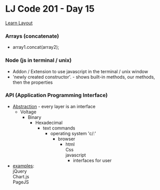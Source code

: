 # LJ Code 201 - Day 15

<a href="learnlayout.com">Learn Layout</a>
### Arrays (concatenate)
- array1.concat(array2);

### Node (js in terminal / unix)
- Addon / Extension to use javascript in the terminal / unix window
- 'newly created constructor'.<tab><tab> - shows built-in methods, our methods, then the properties

### API (Application Programming Interface)
- <u>Abstraction</u> - every layer is an interface
  - Voltage
    - Binary
      - Hexadecimal
        - text commands
          - operating system 'c/:'
            - browser
              - html </br>
                Css </br>
                javascript
                - interfaces for user
- <u>examples</u>: </br>jQuery </br>Chart.js </br>PageJS
